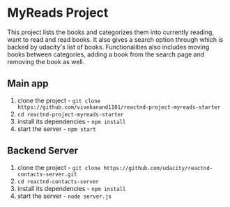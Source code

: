 # MyReads Project

This project lists the books and categorizes them into currently reading, want to read and read books.
It also gives a search option through which is backed by udacity's list of books. Functionalities also
includes moving books between categories, adding a book from the search page and removing the book as well.

## Main app
1. clone the project - `git clone https://github.com/vivekanand1101/reactnd-project-myreads-starter`
2. `cd reactnd-project-myreads-starter`
3. install its dependencies - `npm install`
4. start the server - `npm start`

## Backend Server
1. clone the project - `git clone https://github.com/udacity/reactnd-contacts-server.git`
2. `cd reactnd-contacts-server`
3. install its dependencies - `npm install`
4. start the server - `node server.js`
